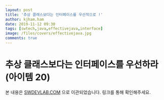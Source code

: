```yaml
---
layout: post
title: '추상 클래스보다는 인터페이스를 우선적으로 !'
author: kjham.ham
date: 2019-11-12 09:30
tags: [swtech,java,effectivejava,interface]
image: /files/covers/effectivejava.jpg
comments: true
---
```


# 추상 클래스보다는 인터페이스를 우선하라 (아이템 20)  

본 내용은 [SWDEVLAB.COM](https://swdevlab.com/89) 으로 이관되었습니다.
링크를 통해 확인해주세요.